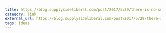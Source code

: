 ```yaml
---
title: https,//blog.supplysideliberal.com/post/2017/5/29/there-is-no-such-thing-as-decreasing-returns-to-scale
category: link
external_url: https://blog.supplysideliberal.com/post/2017/5/29/there-is-no-such-thing-as-decreasing-returns-to-scale
tags: ideas
---
```

